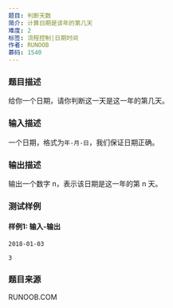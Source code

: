 ```yaml
---
题目: 判断天数
简介: 计算日期是该年的第几天
难度: 2
标签: 流程控制|日期时间
作者: RUNOOB
慕码: 1540
---
```


### 题目描述

给你一个日期，请你判断这一天是这一年的第几天。

### 输入描述

一个日期，格式为`年-月-日`，我们保证日期正确。

### 输出描述

输出一个数字 n，表示该日期是这一年的第 n 天。

### 测试样例

#### 样例1: 输入-输出

```
2018-01-03
```

```
3
```

### 题目来源

RUNOOB.COM